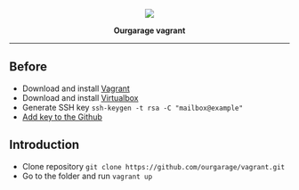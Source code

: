 <p align="center"><img src="http://images.vfl.ru/ii/1484186322/185b9211/15633523.png"></p>

<p align="center">
<strong>Ourgarage vagrant</strong>
</p>

***
## Before
- Download and install [Vagrant](https://www.vagrantup.com/downloads.html)
- Download and install  [Virtualbox](https://www.virtualbox.org/wiki/Downloads)
- Generate SSH key `ssh-keygen -t rsa -C "mailbox@example"`
- [Add key to the Github](https://github.com/settings/keys)

## Introduction
- Clone repository `git clone https://github.com/ourgarage/vagrant.git`
- Go to the folder and run `vagrant up`
